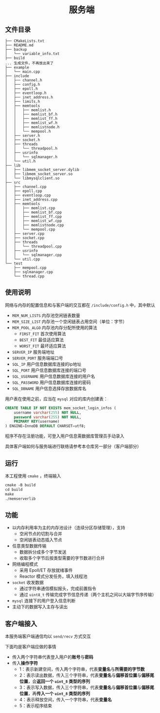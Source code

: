 <h1 align="center">服务端</h1>  

## 文件目录

```
├── CMakeLists.txt
├── README.md
├── backup
│   └── variable_info.txt
├── build
... 生成文件，不再放出来了
├── example
│   └── main.cpp
├── include
│   ├── channel.h
│   ├── config.h
│   ├── epoll.h
│   ├── eventloop.h
│   ├── inet_address.h
│   ├── limits.h
│   ├── memtools
│   │   ├── memlist.h
│   │   ├── memlist_bf.h
│   │   ├── memlist_ff.h
│   │   ├── memlist_wf.h
│   │   ├── memlistnode.h
│   │   └── mempool.h
│   ├── server.h
│   ├── socket.h
│   ├── threads
│   │   └── threadpool.h
│   ├── usrinfo
│   │   └── sqlmanager.h
│   └── util.h
├── lib
│   ├── libmem_socket_server.dylib
│   ├── libmem_socket_server.so
│   └── libmysqlclient.so
├── src
│   ├── channel.cpp
│   ├── epoll.cpp
│   ├── eventloop.cpp
│   ├── inet_address.cpp
│   ├── memtools
│   │   ├── memlist.cpp
│   │   ├── memlist_bf.cpp
│   │   ├── memlist_ff.cpp
│   │   ├── memlist_wf.cpp
│   │   ├── memlistnode.cpp
│   │   └── mempool.cpp
│   ├── server.cpp
│   ├── socket.cpp
│   ├── threads
│   │   └── threadpool.cpp
│   ├── usrinfo
│   │   └── sqlmanager.cpp
│   └── util.cpp
└── test
    ├── mempool.cpp
    ├── sqlmanager.cpp
    └── thread.cpp
```

## 使用说明

网络与内存的配置信息和与客户端的交互都在 `/include/config.h` 中，其中默认

- `MEM_NUM_LISTS` 内存池空闲链表数量
- `MEM_SIZE_LIST` 内存池一个空闲链表占用空间（单位：字节）
- `MEM_POOL_ALGO` 内存池内存分配所使用的算法
  - `FIRST_FIT` 首次使用算法
  - `BEST_FIT` 最佳适应算法
  - `WORST_FIT` 最坏适应算法
- `SERVER_IP` 服务端地址
- `SERVER_PORT` 服务端端口号
- `SQL_IP` 用户信息数据库连接的ip地址
- `SQL_PORT` 用户信息数据库连接的端口号
- `SQL_USERNAME` 用户信息数据库连接的用户名
- `SQL_PASSWORD` 用户信息数据库连接的密码
- `SQL_DBNAME` 用户信息选择存放数据库名

用户表在使用之前，应当在 `mysql` 对应的库内创建表：

```sql
CREATE TABLE IF NOT EXISTS mem_socket_login_infos (
    username varchar(255) NOT NULL,
    password varchar(255) NOT NULL,
    PRIMARY KEY(username)
) ENGINE=InnoDB DEFAULT CHARSET=utf8;
```

程序不存在注册功能，可登入用户信息需数据库管理员手动录入

具体客户端如何与服务端进行联络请参考本仓库另一部分（客户端部分）

## 运行

本工程使用 `cmake` ，终端输入

```txt
cmake -B build
cd build
make
./memserverlib
```

## 功能

- 以内存利用率为主的内存池设计（连续分区存储管理），支持
    - 空闲节点的切割与合并
    - 空闲链表动态插入节点
- 任意类型数据传输
    - 数据拆分成多个字节发送
    - 收取多个字节后按类型需要的字节数进行合并
- 网络编程模式
    - 采用 Epoll/ET 存放就绪事件
    - Reactor 模式分发任务，填入线程池
- `socket` 收发数据
    - 通过字符串通信模拟报头，完成前置指令
    - 通过 `uint8_t` 传输完成字节信息传递（两个主机之间以大端字节序传输）
- `mysql` 连接下的用户登入信息判断
- 主动下的数据写入主存与读出

## 客户端接入

本服务端客户端通信均以 `send/recv` 方式交互

下面均是客户端应做的事情
- 传入两个字符串代表登入用户的**账号**与**密码**
- 传入**操作字符**
    - 1：表示新建空间，传入两个字符串，代表**变量名**与**所需要的字节数**
    - 2：表示读出数据，传入三个字符串，代表**变量名**与**偏移首位置**与**偏移尾位置**，会**返回一个 `uint_8` 类型的序列**
    - 3：表示写入数据，传入三个字符串，代表**变量名**与**偏移首位置**与**偏移尾位置**，再**传入一个 `uint_8` 类型的序列**
    - 4：表示释放空间，传入一个字符串，代表**变量名**
    - 5：表示程序结束
